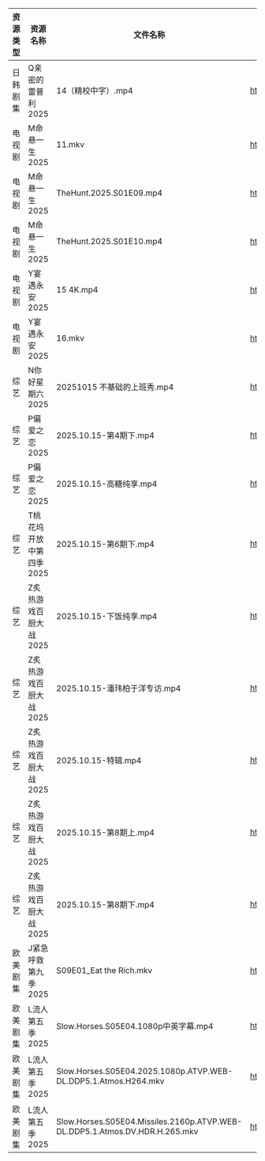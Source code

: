 | 资源类型 | 资源名称           | 文件名称                                                                        | 分享链接                                 | 更新时间                |
| ---- | -------------- | --------------------------------------------------------------------------- | ------------------------------------ | ------------------- |
| 日韩剧集 | Q亲密的雷普利2025    | 14（精校中字）.mp4                                                                | https://pan.quark.cn/s/8cb9fd7634af  | 2025-10-15 12:24:14 |
| 电视剧  | M命悬一生2025      | 11.mkv                                                                      | https://www.alipan.com/s/KBiWrF4oxcw | 2025-10-15 19:01:02 |
| 电视剧  | M命悬一生2025      | TheHunt.2025.S01E09.mp4                                                     | https://www.alipan.com/s/KBiWrF4oxcw | 2025-10-15 19:01:01 |
| 电视剧  | M命悬一生2025      | TheHunt.2025.S01E10.mp4                                                     | https://www.alipan.com/s/KBiWrF4oxcw | 2025-10-15 19:01:01 |
| 电视剧  | Y宴遇永安2025      | 15 4K.mp4                                                                   | https://www.alipan.com/s/VE78Z2R4ZAM | 2025-10-15 19:04:55 |
| 电视剧  | Y宴遇永安2025      | 16.mkv                                                                      | https://www.alipan.com/s/VE78Z2R4ZAM | 2025-10-15 19:04:55 |
| 综艺   | N你好星期六2025     | 20251015 不基础的上班秀.mp4                                                        | https://pan.quark.cn/s/7470ba1e3c80  | 2025-10-15 16:31:30 |
| 综艺   | P偏爱之恋2025      | 2025.10.15-第4期下.mp4                                                         | https://pan.quark.cn/s/2023e0def11e  | 2025-10-15 12:31:53 |
| 综艺   | P偏爱之恋2025      | 2025.10.15-高糖纯享.mp4                                                         | https://pan.quark.cn/s/2023e0def11e  | 2025-10-15 12:31:56 |
| 综艺   | T桃花坞开放中第四季2025 | 2025.10.15-第6期下.mp4                                                         | https://pan.quark.cn/s/8b7ce4026740  | 2025-10-15 19:33:15 |
| 综艺   | Z炙热游戏百厨大战2025  | 2025.10.15-下饭纯享.mp4                                                         | https://pan.quark.cn/s/22ce3991a592  | 2025-10-15 16:34:48 |
| 综艺   | Z炙热游戏百厨大战2025  | 2025.10.15-潘玮柏于洋专访.mp4                                                      | https://pan.quark.cn/s/22ce3991a592  | 2025-10-15 16:34:39 |
| 综艺   | Z炙热游戏百厨大战2025  | 2025.10.15-特辑.mp4                                                           | https://pan.quark.cn/s/22ce3991a592  | 2025-10-15 16:34:46 |
| 综艺   | Z炙热游戏百厨大战2025  | 2025.10.15-第8期上.mp4                                                         | https://pan.quark.cn/s/22ce3991a592  | 2025-10-15 16:34:43 |
| 综艺   | Z炙热游戏百厨大战2025  | 2025.10.15-第8期下.mp4                                                         | https://pan.quark.cn/s/22ce3991a592  | 2025-10-15 16:34:53 |
| 欧美剧集 | J紧急呼救第九季2025   | S09E01_Eat the Rich.mkv                                                     | https://pan.quark.cn/s/434ae231f0c8  | 2025-10-15 19:21:53 |
| 欧美剧集 | L流人第五季2025     | Slow.Horses.S05E04.1080p中英字幕.mp4                                            | https://pan.quark.cn/s/eea649ba4ed4  | 2025-10-15 12:22:47 |
| 欧美剧集 | L流人第五季2025     | Slow.Horses.S05E04.2025.1080p.ATVP.WEB-DL.DDP5.1.Atmos.H264.mkv             | https://pan.quark.cn/s/eea649ba4ed4  | 2025-10-15 16:22:39 |
| 欧美剧集 | L流人第五季2025     | Slow.Horses.S05E04.Missiles.2160p.ATVP.WEB-DL.DDP5.1.Atmos.DV.HDR.H.265.mkv | https://pan.quark.cn/s/eea649ba4ed4  | 2025-10-15 12:22:43 |
